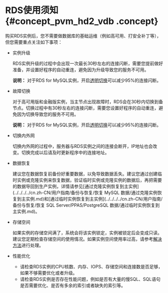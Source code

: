 # RDS使用须知 {#concept_pvm_hd2_vdb .concept}

购买RDS实例后，您不需要做数据库的基础运维（例如高可用、打安全补丁等），但您需要重点关注如下事项：

-   实例升级

    RDS实例升级的过程中会出现一次最长30秒左右的连接闪断，需要您提前做好准备，并设置好程序的自动重连，避免因为升级导致您的服务不可用。

    **说明：** 对于RDS for MySQL实例，开启[透明切换](https://help.aliyun.com/document_detail/72254.html)可以减少95%的连接闪断。

-   故障切换

    对于高可用版和金融版实例，当主节点出现故障时，RDS会在30秒内切换到备节点。切换过程中有30秒左右的连接闪断，需要您设置好程序的自动重连，避免因为切换导致您的服务不可用。

    **说明：** 对于RDS for MySQL实例，开启[透明切换](https://help.aliyun.com/document_detail/72254.html)可以减少95%的连接闪断。

-   切换内外网

    切换内外网的过程中，服务器与RDS实例之间的连接会断开，IP地址也会改变。切换完成以后请及时更新程序中的连接地址。

-   数据恢复

    建议您在数据恢复前备份好重要数据，以免导致数据丢失。建议您通过创建临时实例或克隆实例来恢复数据，验证临时实例或克隆实例的数据后，再把需要的数据导回到生产实例，详情请参见[通过克隆实例恢复到主实例](../../../../cn.zh-CN/用户指南/备份与恢复/恢复 MySQL 数据/通过克隆实例恢复到主实例.md)和[通过临时实例恢复到主实例](../../../../cn.zh-CN/用户指南/备份与恢复/恢复 SQL Server/PPAS/PostgreSQL 数据/通过临时实例恢复到主实例.md)。

-   存储空间

    如果实例的存储空间满了，系统会将该实例锁定，实例被锁定后会变成只读。建议您定期检查存储空间的使用情况。如果实例空间使用率过高，请参考[解决方法](https://help.aliyun.com/knowledge_detail/51682.html)进行处理。

-   性能优化

    -   请检查RDS实例的CPU核数、内存、IOPS、存储空间和连接数是否足够，如果不够需要优化或者升级。
    -   请检查RDS实例是否存在性能问题，例如是否有大量的慢SQL、SQL语句是否需要优化、是否有多余的索引或者缺失的索引等。

